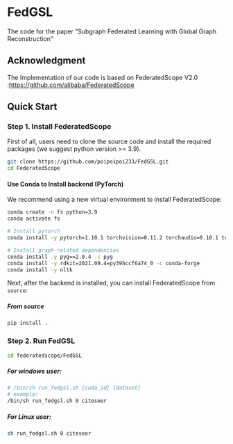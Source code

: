 # FedGSL

The code for the paper "Subgraph Federated Learning with Global Graph Reconstruction"



## Acknowledgment

The Implementation of our code is based on FederatedScope V2.0 :https://github.com/alibaba/FederatedScope



## Quick Start

### Step 1. Install FederatedScope 

First of all, users need to clone the source code and install the required packages (we suggest python version >= 3.9). 

```bash
git clone https://github.com/poipoipoi233/FedGSL.git
cd FederatedScope
```

#### Use Conda to Install backend (PyTorch)

We recommend using a new virtual environment to install FederatedScope:

```bash
conda create -n fs python=3.9
conda activate fs

# Install pytorch
conda install -y pytorch=1.10.1 torchvision=0.11.2 torchaudio=0.10.1 torchtext=0.11.1 cudatoolkit=11.3 -c pytorch -c conda-forge

# Install graph-related dependencies
conda install -y pyg==2.0.4 -c pyg
conda install -y rdkit=2021.09.4=py39hccf6a74_0 -c conda-forge
conda install -y nltk
```

Next, after the backend is installed, you can install FederatedScope from `source`:

##### From source

```bash
pip install .
```



### Step 2. Run FedGSL

```bash
cd federatedscope/FedGSL
```

##### For windows user:

```bash
# /bin/sh run_fedgsl.sh {cuda_id} {dataset}
# example:
/bin/sh run_fedgsl.sh 0 citeseer
```

##### For Linux user:

```bash
sh run_fedgsl.sh 0 citeseer
```

